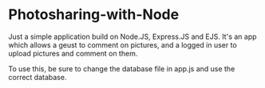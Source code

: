 # Photosharing-with-Node

Just a simple application build on Node.JS, Express.JS and EJS.
It's an app which allows a geust to comment on pictures, and a logged in user to upload pictures and comment on them.

To use this, be sure to change the database file in app.js and use the correct database.

